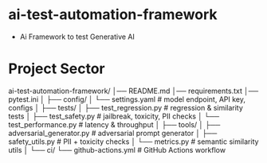 # ai-test-automation-framework
- Ai Framework to test Generative AI

# Project Sector
ai-test-automation-framework/
│── README.md
│── requirements.txt
│── pytest.ini
│
├── config/
│   └── settings.yaml        # model endpoint, API key, configs
│
├── tests/
│   ├── test_regression.py   # regression & similarity tests
│   ├── test_safety.py       # jailbreak, toxicity, PII checks
│   └── test_performance.py  # latency & throughput
│
├── tools/
│   ├── adversarial_generator.py  # adversarial prompt generator
│   ├── safety_utils.py           # PII + toxicity checks
│   └── metrics.py                # semantic similarity utils
│
└── ci/
    └── github-actions.yml   # GitHub Actions workflow
